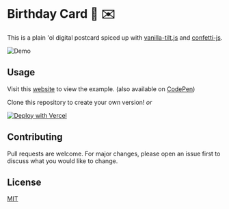 # Birthday Card 🎂 ✉️

This is a plain 'ol digital postcard spiced up with [vanilla-tilt.js](https://github.com/micku7zu/vanilla-tilt.js) and [confetti-js](https://github.com/Agezao/confetti-js).

![Demo](https://raw.githubusercontent.com/googol88/bday-card/main/assets/bday-card.gif)

## Usage

Visit this [website](https://bday-card.now.sh) to view the example. (also available on [CodePen](https://codepen.io/googol88/details/NWRPEmb))

Clone this repository to create your own version! *or*

[![Deploy with Vercel](https://vercel.com/button)](https://vercel.com/new/git/external?repository-url=https%3A%2F%2Fgithub.com%2Fgoogol88%2Fbday-card)


## Contributing

Pull requests are welcome. For major changes, please open an issue first to discuss what you would like to change.


## License

[MIT](https://choosealicense.com/licenses/mit/)
